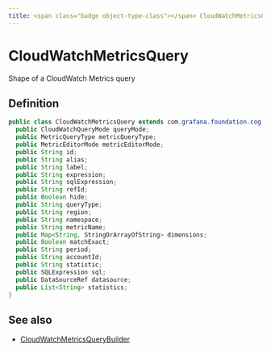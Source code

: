 ```yaml
---
title: <span class="badge object-type-class"></span> CloudWatchMetricsQuery
---
```

# <span class="badge object-type-class"></span> CloudWatchMetricsQuery

Shape of a CloudWatch Metrics query

## Definition

```java
public class CloudWatchMetricsQuery extends com.grafana.foundation.cog.variants.Dataquery {
  public CloudWatchQueryMode queryMode;
  public MetricQueryType metricQueryType;
  public MetricEditorMode metricEditorMode;
  public String id;
  public String alias;
  public String label;
  public String expression;
  public String sqlExpression;
  public String refId;
  public Boolean hide;
  public String queryType;
  public String region;
  public String namespace;
  public String metricName;
  public Map<String, StringOrArrayOfString> dimensions;
  public Boolean matchExact;
  public String period;
  public String accountId;
  public String statistic;
  public SQLExpression sql;
  public DataSourceRef datasource;
  public List<String> statistics;
}
```
## See also

 * <span class="badge builder"></span> [CloudWatchMetricsQueryBuilder](./builder-CloudWatchMetricsQueryBuilder.md)
